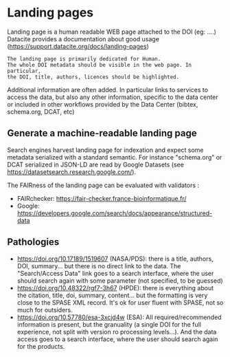 # Landing pages
Landing page is a human readable WEB page attached to the DOI (eg: ....)
Datacite provides a documentation about good usage (https://support.datacite.org/docs/landing-pages)

```
The landing page is primarily dedicated for Human. 
The whole DOI metadata should be visible in the web page. In particular, 
the DOI, title, authors, licences should be highlighted.
```

Additional information are often added. In particular links to services to access the data, but also any other information, specific to the data center or included in other workflows provided by the Data Center (bibtex, schema.org, DCAT, etc)

## Generate a machine-readable landing page
Search engines harvest landing page for indexation and expect some metadata serialized with a standard semantic.
For instance "schema.org" or DCAT serialized in JSON-LD are read by Google Datasets (see https://datasetsearch.research.google.com/). 

The FAIRness of the landing page can be evaluated with validators :

- FAIRchecker: https://fair-checker.france-bioinformatique.fr/
- Google: https://developers.google.com/search/docs/appearance/structured-data

## Pathologies
- https://doi.org/10.17189/1519607 (NASA/PDS): there is a title, authors, DOI, summary... but there is no direct link to the data. The "Search/Access Data" link goes to a search interface, where the user should search again with some parameter (not specified, to be guessed)
- https://doi.org/10.48322/rgf7-3h67 (HPDE): there is everything about the citation, title, doi, summary, content... but the formatting is very close to the SPASE XML record. It's ok for user fluent with SPASE, not so much for outsiders.
- https://doi.org/10.57780/esa-3xcjd4w (ESA): All required/recommended information is present, but the granuality (a single DOI for the full experience, not split with version ro processing levels...). And the data access goes to a search interface, where the user should search again for the products.
